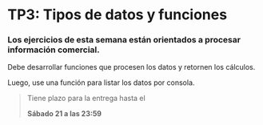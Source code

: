 # TP3: Tipos de datos y funciones

### Los ejercicios de esta semana están orientados a procesar información comercial.

Debe desarrollar funciones que procesen los datos y retornen los cálculos. 

Luego, use una función para listar los datos por consola.

> Tiene plazo para la entrega hasta el 
> 
> **Sábado 21 a las 23:59**
>
